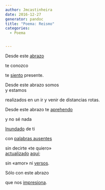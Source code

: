 ```yaml
---
author: Jmcastinheira
date: 2016-12-27
generator: pandoc
title: "Poema: Reismo"
categories:
  - Poema


---
```




Desde este
[abrazo](http://www.elmundodetotio.cl/docs/assets/images/2007/01/abrazo.JPG)

te conozco

<div>

te
[siento](http://video.google.es/videoplay?docid=2555068164647622285&q=sentir&total=4939&start=0&num=10&so=0&type=search&plindex=0)
presente.



Desde este abrazo somos\
y estamos

<div>

realizados en un ir y venir de distancias rotas.



Desde este abrazo te
[aprehendo](http://zubiri.org/general/spanishinformalintro.htm)

<div>

y no sé nada



<div>

[Inundado](http://video.google.es/videoplay?docid=-1314035467568183091&q=inundaci%C3%B3nes&total=435&start=0&num=10&so=0&type=search&plindex=4)
de ti



<div>

con [palabras
ausentes](http://humano.ya.com/perdidoenlared/imagenes3/soledad.gif)



sin decirte «te quiero»\
[actualizado](http://www.zubiri.net/realismo.html)
[aquí](http://www.mayoreodeventanas.com/imagenes/80-espejo.jpg);

<div>

sin «amor» ni
[versos](http://lorealenelespejo.blogspot.com/search/label/Poema).



Sólo con este abrazo

<div>

que nos
[impresiona](http://video.google.es/videoplay?docid=929186702829351357&q=susto&total=9670&start=0&num=10&so=0&type=search&plindex=1).


